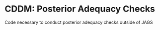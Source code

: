 # CDDM: Posterior Adequacy Checks
Code necessary to conduct posterior adequacy checks outside of JAGS
